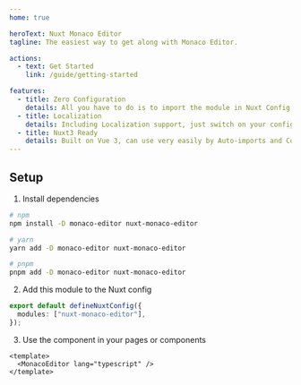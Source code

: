 ```yaml
---
home: true

heroText: Nuxt Monaco Editor
tagline: The easiest way to get along with Monaco Editor.

actions:
  - text: Get Started
    link: /guide/getting-started

features:
  - title: Zero Configuration
    details: All you have to do is to import the module in Nuxt Config.
  - title: Localization
    details: Including Localization support, just switch on your config.
  - title: Nuxt3 Ready
    details: Built on Vue 3, can use very easily by Auto-imports and Composables.
---
```


## Setup

1. Install dependencies

```sh
# npm
npm install -D monaco-editor nuxt-monaco-editor

# yarn
yarn add -D monaco-editor nuxt-monaco-editor

# pnpm
pnpm add -D monaco-editor nuxt-monaco-editor
```

2. Add this module to the Nuxt config

```ts
export default defineNuxtConfig({
  modules: ["nuxt-monaco-editor"],
});
```

3. Use the component in your pages or components

```vue
<template>
  <MonacoEditor lang="typescript" />
</template>
```
